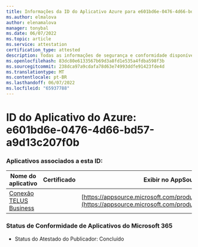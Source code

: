 ```yaml
---
title: Informações da ID do Aplicativo Azure para e601bd6e-0476-4d66-bd57-a9d13c207f0b
ms.author: elmalova
author: elenamalova
manager: tonybal
ms.date: 06/07/2022
ms.topic: article
ms.service: attestation
certification_type: attested
description: Todas as informações de segurança e conformidade disponíveis para e601bd6e-0476-4d66-bd57-a9d13c207f0b.
ms.openlocfilehash: 83dc80e6133567b69d3a8fd1e535a4fdba598f3b
ms.sourcegitcommit: 238dca97a9cdafa78d63e74993ddfe91423fde4d
ms.translationtype: MT
ms.contentlocale: pt-BR
ms.lasthandoff: 06/07/2022
ms.locfileid: "65937788"
---
```

# <a name="azure-app-id-e601bd6e-0476-4d66-bd57-a9d13c207f0b"></a>ID do Aplicativo do Azure: e601bd6e-0476-4d66-bd57-a9d13c207f0b


### <a name="apps-associated-with-this-id"></a>Aplicativos associados a esta ID:
| **Nome do aplicativo** | **Certificado** | **Exibir no AppSource** |
|--------------|---------------|-----------------------|
| [Conexão TELUS Business](../forward/WA200002300.md) |  | [https://appsource.microsoft.com/product/office/WA200002300](https://appsource.microsoft.com/product/office/WA200002300) |

### <a name="microsoft-365-app-compliance-status"></a>Status de Conformidade de Aplicativos do Microsoft 365
- Status do Atestado do Publicador: Concluído

